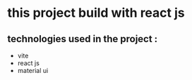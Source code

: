 <h1>this project build with react js</h1>
<h2>technologies used in the project :</h2>
<ul>
  <li>vite</li>
  <li>react js</li>
  <li>material ui</li>
</ul>

